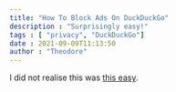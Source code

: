 ```yaml
---
title: "How To Block Ads On DuckDuckGo" 
description : "Surprisingly easy!" 
tags : [ "privacy", "DuckDuckGo"]
date : 2021-09-09T11:13:50
author : "Theodore" 
---
```




I did not realise this was [this easy](https://www.alphr.com/block-ads-duckduckgo/).
